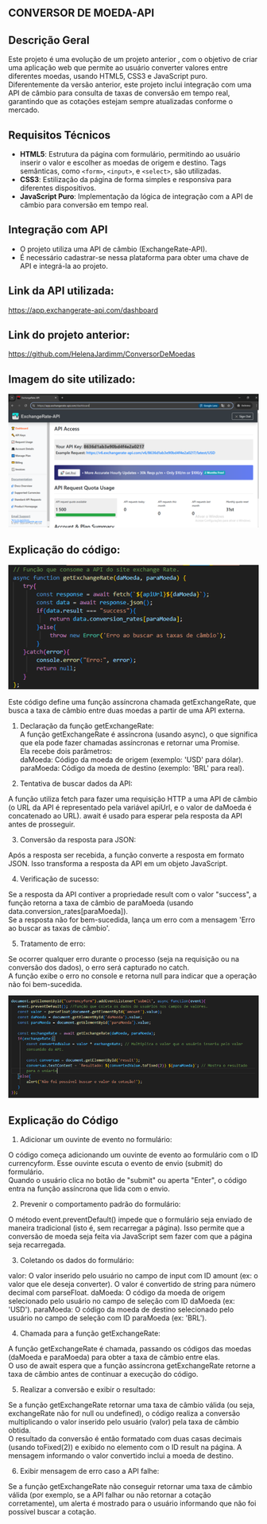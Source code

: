 ##  CONVERSOR DE MOEDA-API
  ## Descrição Geral
Este projeto é uma evolução de um projeto anterior , com o objetivo de criar uma aplicação web que permite ao usuário converter valores entre diferentes moedas, usando HTML5, CSS3 e JavaScript puro. Diferentemente da versão anterior, este projeto inclui integração com uma API de câmbio para consulta de taxas de conversão em tempo real, garantindo que as cotações estejam sempre atualizadas conforme o mercado.  

## Requisitos Técnicos  
- **HTML5**: Estrutura da página com formulário, permitindo ao usuário inserir o valor e escolher as moedas de origem e destino. Tags semânticas, como `<form>`, `<input>`, e `<select>`, são utilizadas.
- **CSS3**: Estilização da página de forma simples e responsiva para diferentes dispositivos.
- **JavaScript Puro**: Implementação da lógica de integração com a API de câmbio para conversão em tempo real.
## Integração com API
- O projeto utiliza uma API de câmbio (ExchangeRate-API).
- É necessário cadastrar-se nessa plataforma para obter uma chave de API e integrá-la ao projeto.

## Link da API utilizada:
https://app.exchangerate-api.com/dashboard 

## Link do projeto anterior:
https://github.com/HelenaJardimm/ConversorDeMoedas

## Imagem do site utilizado:

![print-1](img/print-1.PNG)

## Explicação do código: 

![print-2](img/print-2.PNG)

Este código define uma função assíncrona chamada getExchangeRate, que busca a taxa de câmbio entre duas moedas a partir de uma API externa. 

1. Declaração da função getExchangeRate:  
A função getExchangeRate é assíncrona (usando async), o que significa que ela pode fazer chamadas assíncronas e retornar uma Promise.  
Ela recebe dois parâmetros:  
daMoeda: Código da moeda de origem (exemplo: 'USD' para dólar).  
paraMoeda: Código da moeda de destino (exemplo: 'BRL' para real).  

2. Tentativa de buscar dados da API:  

A função utiliza fetch para fazer uma requisição HTTP a uma API de câmbio (o URL da API é representado pela variável apiUrl, e o valor de daMoeda é concatenado ao URL).
await é usado para esperar pela resposta da API antes de prosseguir.

3. Conversão da resposta para JSON:

Após a resposta ser recebida, a função converte a resposta em formato JSON. Isso transforma a resposta da API em um objeto JavaScript.  

4. Verificação de sucesso: 

Se a resposta da API contiver a propriedade result com o valor "success", a função retorna a taxa de câmbio de paraMoeda (usando data.conversion_rates[paraMoeda]).  
Se a resposta não for bem-sucedida, lança um erro com a mensagem 'Erro ao buscar as taxas de câmbio'.  

5. Tratamento de erro:  

Se ocorrer qualquer erro durante o processo (seja na requisição ou na conversão dos dados), o erro será capturado no catch.  
A função exibe o erro no console e retorna null para indicar que a operação não foi bem-sucedida.  

![print-3](img/print-3.PNG)

## Explicação do Código

1. Adicionar um ouvinte de evento no formulário:

O código começa adicionando um ouvinte de evento ao formulário com o ID currencyform. Esse ouvinte escuta o evento de envio (submit) do formulário.  
Quando o usuário clica no botão de "submit" ou aperta "Enter", o código entra na função assíncrona que lida com o envio.   

2. Prevenir o comportamento padrão do formulário:

O método event.preventDefault() impede que o formulário seja enviado de maneira tradicional (isto é, sem recarregar a página). Isso permite que a conversão de moeda seja feita via JavaScript sem fazer com que a página seja recarregada.  

3. Coletando os dados do formulário:  

valor: O valor inserido pelo usuário no campo de input com ID amount (ex: o valor que ele deseja converter). O valor é convertido de string para número decimal com parseFloat.
daMoeda: O código da moeda de origem selecionado pelo usuário no campo de seleção com ID daMoeda (ex: 'USD').
paraMoeda: O código da moeda de destino selecionado pelo usuário no campo de seleção com ID paraMoeda (ex: 'BRL').  

4. Chamada para a função getExchangeRate:

A função getExchangeRate é chamada, passando os códigos das moedas (daMoeda e paraMoeda) para obter a taxa de câmbio entre elas.  
O uso de await espera que a função assíncrona getExchangeRate retorne a taxa de câmbio antes de continuar a execução do código.  

5. Realizar a conversão e exibir o resultado:  

Se a função getExchangeRate retornar uma taxa de câmbio válida (ou seja, exchangeRate não for null ou undefined), o código realiza a conversão multiplicando o valor inserido pelo usuário (valor) pela taxa de câmbio obtida.  
O resultado da conversão é então formatado com duas casas decimais (usando toFixed(2)) e exibido no elemento com o ID result na página. A mensagem informando o valor convertido inclui a moeda de destino.  

6. Exibir mensagem de erro caso a API falhe:  

Se a função getExchangeRate não conseguir retornar uma taxa de câmbio válida (por exemplo, se a API falhar ou não retornar a cotação corretamente), um alerta é mostrado para o usuário informando que não foi possível buscar a cotação.  



